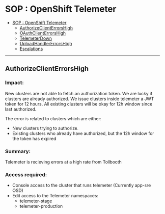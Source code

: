 # SOP : OpenShift Telemeter

<!-- TOC depthTo:2 -->

- [SOP : OpenShift Telemeter](#sop--openshift-telemeter)
    - [AuthorizeClientErrorsHigh](#authorizeclienterrorshigh)
    - [OAuthClientErrorsHigh](#oauthclienterrorshigh)
    - [TelemeterDown](#telemeterdown)
    - [UploadHandlerErrorsHigh](#uploadhandlererrorshigh)
    - [Escalations](#escalations)

<!-- /TOC -->

---

## AuthorizeClientErrorsHigh

### Impact: 

New clusters are not able to fetch an authorization token.
We are lucky if clusters are already authorized.
We issue clusters inside telemeter a JWT token for 12 hours.
All existing clusters will be okay for 12h window since last authorized.

The error is related to clusters which are either: 
- New clusters trying to authorize.
- Existing clusters who already have authorized,
but the 12h window for the token has expired

### Summary: 

Telemeter is recieving errors at a high rate from Tollbooth

### Access required:

- Console access to the cluster that runs telemeter (Currently app-sre OSD)
- Edit access to the Telemeter namespaces:
    - telemeter-stage
    - telemeter-production

### Steps: 

- Contact Tollbooth team, investigate why Tollbooth is failing to authorize cluster IDs.

---

## OAuthClientErrorsHigh

### Impact: 

Clusters are not able to fetch a new authorization token or renew it.

### Summary: 

Telemeter server itself uses OAuth to authorize against tollbooth.
It uses an access token, issued by RedHat's OAuth server (Keycloak).
Telemeter is receiving error responses when trying to refresh the access token
at a high rate from Keycloak.

### Access required:

- Console access to the cluster that runs telemeter (Currently app-sre OSD)
- Edit access to the Telemeter namespaces:
    - telemeter-stage
    - telemeter-production

### Relevant secrets:

### Steps: 

- Contact Keycloak team, investigate why Keycloack is failing to authorize Telemeter server.

---

## TelemeterDown 

### Impact:

Clusters are not able to push metrics.

### Summary: 

Telemeter Server is down and not serving any requests.

### Access required:

- Console access to the cluster that runs telemeter (Currently app-sre OSD)
- Edit access to the Telemeter namespaces:
    - telemeter-stage
    - telemeter-production### Severity: Critical

### Steps:

- Contact monitoring engineering team to help in the investigation.
- Investigate failure of Telemeter server.
- Check Telemeter server logs.

---

## UploadHandlerErrorsHigh 

### Impact: 

Clusters are not able to push metrics.

### Summary: 

Upload errors happen, when metrics data is malformed or validation of metrics fails.
Most likely the metrics payload is broken and thus possibly the telemeter metrics client.

### Access required:

- Console access to the cluster that runs telemeter (Currently app-sre OSD)
- Edit access to the Telemeter namespaces:
    - telemeter-stage
    - telemeter-production


### Relevant secrets:

### Steps:

- Contact monitoring engineering team to help in the investigation.
- Examine metrics payload by enabling the --verbose setting on telemeter client
on a cluster that is failing to push metrics.
- To enable telemeter client verbosity on a given cluster, execute the following steps:

1. Disable CVO, by i.e. `oc -n openshift-cluster-version delete deployment cluster-version-operator`
2. Disable CMO, by i.e. `on -n openshift-monitoring delete deployment cluster-monitoring-operator`.
3. Edit the telemeter client deployment, by i.e. `on -n openshift-monitoring edit deployment telemeter-client`.
4. Add `--verbose` to the CLI arguments of telemeter client.

Note that the above steps should be performed on a throw-away cluster, as the operator deployments have been removed.

---

## Escalations
We want a link to app-interface here, but okay to just contacts here for now. 

